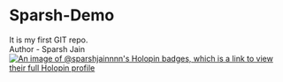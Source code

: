 # Sparsh-Demo
It is my first GIT repo.
<br>
Author - Sparsh Jain
<br>
[![An image of @sparshjainnnn's Holopin badges, which is a link to view their full Holopin profile](https://holopin.me/sparshjainnnn)](https://holopin.io/@sparshjainnnn)
